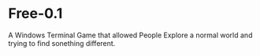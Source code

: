 # Free-0.1
A Windows Terminal Game that allowed People Explore a normal world and trying to find sonething different.
